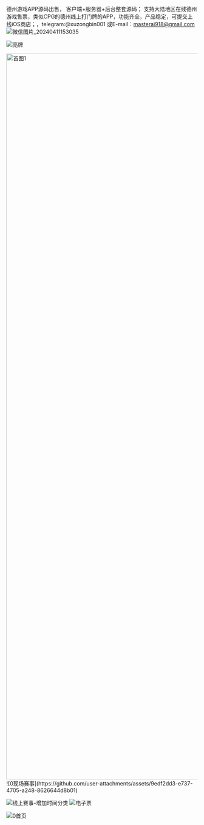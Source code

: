德州游戏APP源码出售， 客户端+服务器+后台整套源码；  支持大陆地区在线德州游戏售票，类似CPG的德州线上打门牌的APP，功能齐全，产品稳定，可提交上线iOS商店；，telegram:@xuzongbin001 或E-mail：masterai918@gmail.com
![微信图片_20240411153035](https://github.com/user-attachments/assets/0e272bd0-ee30-4608-b435-bb28986e89fd)

![亮牌](https://github.com/user-attachments/assets/1583c72e-8918-4606-8238-e9eacccbf3a5)

<img width="1909" alt="首图1" src="https://github.com/user-attachments/assets/cf8f4c8d-5237-406f-91e5-b95e9c4228c2">
![0现场赛事](https://github.com/user-attachments/assets/9edf2dd3-e737-4705-a248-8626644d8b01)

![线上赛事-增加时间分类](https://github.com/user-attachments/assets/4123ebdd-520c-4626-8441-1d7121f26f06)
![电子票](https://github.com/user-attachments/assets/7df37e9b-c946-443a-ac3e-be5320d2099a)


![0首页](https://github.com/user-attachments/assets/dc8fdc2d-7fda-4131-9da2-6d5b0ecfe3d3)



